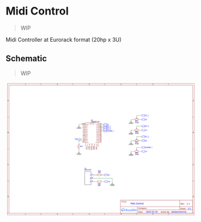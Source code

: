 # Midi Control

> WIP

Midi Controller at Eurorack format (20hp x 3U)

## Schematic

> WIP

![](schematic_midi_control.png)
